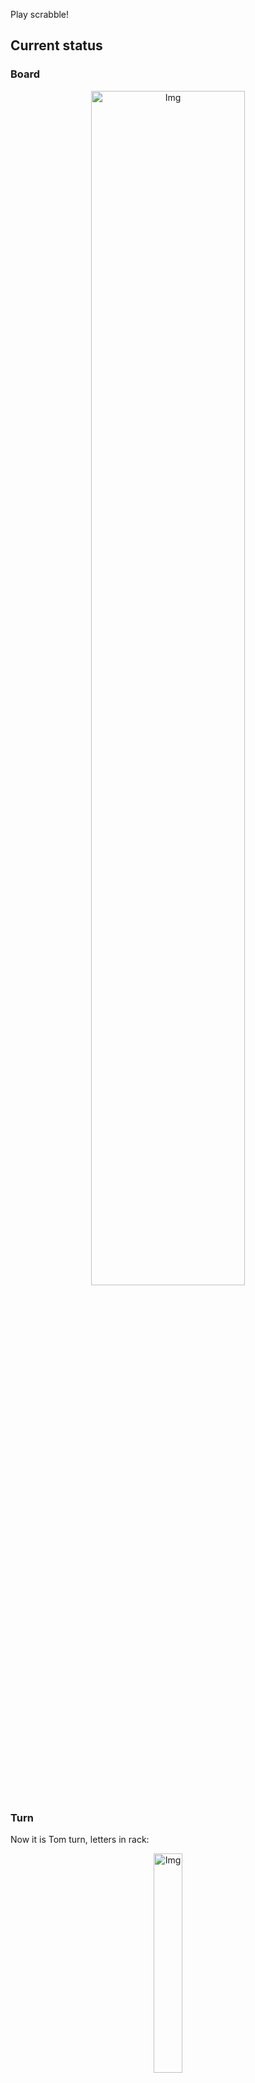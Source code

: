 
Play scrabble!
## Current status
### Board
<p align="center">
<img src="https://raw.githubusercontent.com/radosz99/radosz99/main/board.png" width=70% alt="Img"/>
    </p>
    
### Turn
Now it is Tom turn, letters in rack:
<p align="center">
<img src="https://raw.githubusercontent.com/radosz99/radosz99/main/rack.png" width=30% alt="Img"/>
</p>

### Game score
| Id | Player name | Points |
  | - | - | - |  
|0 | Tom | 283
|1 | Jerry | 256
## Make the move
Make the move and insert the letters by creating an [issue](https://github.com/radosz99/radosz99/issues/new?title=scrabble%7Cmove%7C7%3AA%3ARIDE&body=Just+push+%27Submit+new+issue%27+or+update+with+your+move.) according to the rules or...

## Possibly best moves  
Are you sure? :smiling_imp: :smiling_imp: :smiling_imp:
<details>
  <summary>Spoiler warning!</summary>
  
  | Id | Move | Issue link | Points |
  | - | - | - | - |  
|1| 0:H:kiore | [scrabble&#124;move&#124;0:H:kiore](https://github.com/radosz99/radosz99/issues/new?title=scrabble%7Cmove%7C0%3AH%3Akiore&body=Just+push+%27Submit+new+issue%27+or+update+with+your+move.) | 10 
|2| 0:H:korai | [scrabble&#124;move&#124;0:H:korai](https://github.com/radosz99/radosz99/issues/new?title=scrabble%7Cmove%7C0%3AH%3Akorai&body=Just+push+%27Submit+new+issue%27+or+update+with+your+move.) | 10 
|3| 0:H:kaed | [scrabble&#124;move&#124;0:H:kaed](https://github.com/radosz99/radosz99/issues/new?title=scrabble%7Cmove%7C0%3AH%3Akaed&body=Just+push+%27Submit+new+issue%27+or+update+with+your+move.) | 9 
|4| 0:H:kadi | [scrabble&#124;move&#124;0:H:kadi](https://github.com/radosz99/radosz99/issues/new?title=scrabble%7Cmove%7C0%3AH%3Akadi&body=Just+push+%27Submit+new+issue%27+or+update+with+your+move.) | 9 
|5| O:11:darb | [scrabble&#124;move&#124;O:11:darb](https://github.com/radosz99/radosz99/issues/new?title=scrabble%7Cmove%7CO%3A11%3Adarb&body=Just+push+%27Submit+new+issue%27+or+update+with+your+move.) | 9 
|6| O:11:doab | [scrabble&#124;move&#124;O:11:doab](https://github.com/radosz99/radosz99/issues/new?title=scrabble%7Cmove%7CO%3A11%3Adoab&body=Just+push+%27Submit+new+issue%27+or+update+with+your+move.) | 9 
|7| O:11:drib | [scrabble&#124;move&#124;O:11:drib](https://github.com/radosz99/radosz99/issues/new?title=scrabble%7Cmove%7CO%3A11%3Adrib&body=Just+push+%27Submit+new+issue%27+or+update+with+your+move.) | 9 
|8| O:10:ardeb | [scrabble&#124;move&#124;O:10:ardeb](https://github.com/radosz99/radosz99/issues/new?title=scrabble%7Cmove%7CO%3A10%3Aardeb&body=Just+push+%27Submit+new+issue%27+or+update+with+your+move.) | 9 
|9| 0:H:kaid | [scrabble&#124;move&#124;0:H:kaid](https://github.com/radosz99/radosz99/issues/new?title=scrabble%7Cmove%7C0%3AH%3Akaid&body=Just+push+%27Submit+new+issue%27+or+update+with+your+move.) | 9 
|10| O:11:drab | [scrabble&#124;move&#124;O:11:drab](https://github.com/radosz99/radosz99/issues/new?title=scrabble%7Cmove%7CO%3A11%3Adrab&body=Just+push+%27Submit+new+issue%27+or+update+with+your+move.) | 9 
</details>
    
## Latest moves

| Id | Type | Move / Letters to replace | Created words / New letters | Date | Points | Player | Who |
| - | - | - | - | - | - | - | - |
|17| INSERT | 1:B:flaunch | ['FLAUNCH'] | 11/26/2022, 17:52:56 | 34 | Jerry | [radosz99](github.com/radosz99) |
|16| INSERT | 5:B:porch | ['PORCH'] | 11/26/2022, 17:51:25 | 26 | Tom | [radosz99](github.com/radosz99) |
|15| INSERT | H:0:khaf | ['KHAF'] | 11/26/2022, 17:50:29 | 42 | Jerry | [radosz99](github.com/radosz99) |
|14| INSERT | 3:D:snarf | ['SNARF'] | 11/26/2022, 17:49:46 | 24 | Tom | [radosz99](github.com/radosz99) |
|13| INSERT | E:3:noctilio | ['NOCTILIO'] | 11/26/2022, 17:48:56 | 70 | Jerry | [radosz99](github.com/radosz99) |
|12| INSERT | 14:K:squab | ['SQUAB'] | 11/26/2022, 17:47:46 | 78 | Tom | [radosz99](github.com/radosz99) |
|11| INSERT | K:10:oxims | ['OXIMS'] | 11/26/2022, 17:46:56 | 28 | Jerry | [radosz99](github.com/radosz99) |
|10| INSERT | 12:H:ignite | ['IGNITE'] | 11/26/2022, 17:46:16 | 18 | Tom | [radosz99](github.com/radosz99) |
|9| INSERT | B:8:twirp | ['TWIRP'] | 11/26/2022, 17:45:41 | 18 | Jerry | [radosz99](github.com/radosz99) |
|8| INSERT | 12:B:paved | ['PAVED'] | 11/26/2022, 17:44:55 | 22 | Tom | [radosz99](github.com/radosz99) |
|7| INSERT | D:10:diva | ['DIVA'] | 11/26/2022, 17:44:08 | 16 | Jerry | [radosz99](github.com/radosz99) |
|6| INSERT | H:10:twiny | ['TWINY'] | 11/26/2022, 17:43:09 | 45 | Tom | [radosz99](github.com/radosz99) |
|5| INSERT | 10:D:doubts | ['DOUBTS'] | 11/26/2022, 17:41:57 | 18 | Jerry | [radosz99](github.com/radosz99) |
|4| INSERT | I:6:vlogs | ['VLOGS'] | 11/26/2022, 17:41:13 | 14 | Tom | [radosz99](github.com/radosz99) |
|3| INSERT | N:2:leeze | ['LEEZE'] | 11/26/2022, 17:40:09 | 14 | Jerry | [radosz99](github.com/radosz99) |
|2| INSERT | 5:K:jeez | ['JEEZ'] | 11/26/2022, 00:17:38 | 40 | Tom | [radosz99](github.com/radosz99) |
|1| INSERT | L:3:emend | ['EMEND'] | 11/25/2022, 23:52:03 | 16 | Jerry | [radosz99](github.com/radosz99) |
|0| INSERT | 7:H:aloud | ['ALOUD'] | 11/25/2022, 23:50:56 | 16 | Tom | [radosz99](github.com/radosz99) |